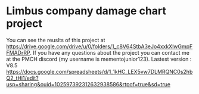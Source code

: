 # Limbus company damage chart project #
You can see the reuslts of this project at https://drive.google.com/drive/u/0/folders/1_c8V64StbA3eJo4xxkXlwGmpFFMADrRP.
If you have any questions about the project you can contact me at the PMCH discord (my username is mementojunior123).
Lastest version : V8.5 https://docs.google.com/spreadsheets/d/1_1kHC_LEX5vw7DLMRQNC0s2hbQ2_tHi1/edit?usp=sharing&ouid=102597392312632938586&rtpof=true&sd=true